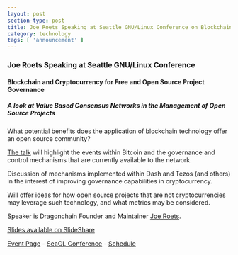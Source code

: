 ```yaml
---
layout: post
section-type: post
title: Joe Roets Speaking at Seattle GNU/Linux Conference on Blockchain Use Case
category: technology
tags: [ 'announcement' ]
---
```


### Joe Roets Speaking at Seattle GNU/Linux Conference

#### Blockchain and Cryptocurrency for Free and Open Source Project Governance

##### A look at Value Based Consensus Networks in the Management of Open Source Projects

What potential benefits does the application of blockchain technology offer an open source community?

[The talk](https://osem.seagl.org/conference/seagl2016/program/proposal/121) will highlight the events within Bitcoin and the governance and control mechanisms that are currently available to the network.

Discussion of mechanisms implemented within Dash and Tezos (and others) in the interest of improving governance capabilities in cryptocurrency.

Will offer ideas for how open source projects that are not cryptocurrencies may leverage such technology, and what metrics may be considered.

Speaker is Dragonchain Founder and Maintainer [Joe Roets](https://www.linkedin.com/in/j0j0r0).

<a class="btn btn-primary btn-lg" href="http://www.slideshare.net/createTank/seagl-2016-blockchain-and-cryptocurrency-for-open-source-project-governance">Slides available on SlideShare</a>

[Event Page](https://osem.seagl.org/conference/seagl2016/program/proposal/121) - [SeaGL Conference](https://osem.seagl.org/conference/seagl2016) - [Schedule](https://osem.seagl.org/conference/seagl2016/schedule)



